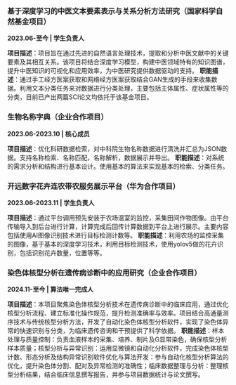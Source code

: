### **基于深度学习的中医文本要素表示与关系分析方法研究（国家科学自然基金项目）**  
**2023.06-至今 | 学生负责人**  

**项目描述**：项目旨在通过先进的自然语言处理技术，提取和分析中医文献中的关键要素及其相互关系。该项目将结合深度学习模型，构建中医领域特有的知识图谱，提升中医知识的可视化和应用效率，为中医研究提供数据驱动的支持。
 **职能描述**：通过手工经方医案获取和网络经方医案获取结合GAN生成的手段来收集数据。利用文本分类任务来对数据进行分类处理，主要包括主体属性、症状属性等的分类，目前已产出两篇SCI论文均依托于该基金项目。


### **生物名称字典（企业合作项目）**  
**2023.06-2023.10     | 核心成员**  

**项目描述**：优化科研数据检索，对中科院生物名称数据进行清洗并汇总为JSON数据。支持名称检索、名称匹配，名称解析，数据展示并导出。
 **职能描述**：对系统的需求分析和结构进行基本设计。使用基本的算法来实现基本的检索、分类任务。

### **开远数字花卉连农带农服务展示平台（华为合作项目）**  
**2023.06-2023.11  | 学生负责人**  

**项目描述**：通过平台调用预先安装于农场温室的监控，采集田间作物图像。由平台传输导入到后台进行计算，计算完成后回传计算数据到平台上进行展示。主要内容包括使用AI图像识别技术进行目标检测计数等。
 **职能描述**：利用农场的监控采集的图像，基于基本的深度学习技术，利用目标检测技术，使用yolov5做的花卉识别，包括识别花卉数量，位置等等。


### **染色体核型分析在遗传病诊断中的应用研究（企业合作项目）**  
**2024.11-至今  | 算法唯一完成人**  

**项目描述**：本项目聚焦染色体核型分析技术在遗传病诊断中的临床应用，通过优化核型分析流程、建立标准化操作规范，提升检测准确率与效率。项目结合高通量测序技术与传统核型分析方法，开发了自动化染色体核型分析软件，实现了染色体异常的快速识别与分类，为临床遗传咨询和干预提供了科学依据。
 **职能描述**：样本处理与质量控制：负责血液样本的采集、培养、制片及G显带染色，确保核型分析样本质量；核型分析与异常识别：运用显微镜和自动化分析软件，完成染色体核型计数、形态分析及结构异常识别软件优化与算法开发：参与自动化核型分析算法的优化，提升染色体分割、配对及异常检测的准确性；临床数据整理与分析：整理核型分析结果，结合临床信息撰写报告，并参与项目数据统计与论文撰写。


